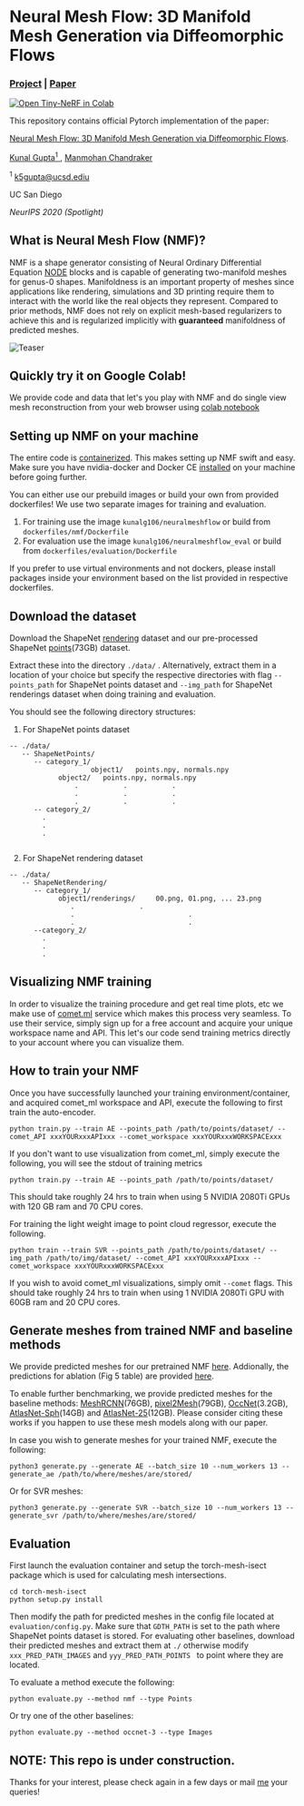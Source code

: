 # Neural Mesh Flow: 3D Manifold Mesh Generation via Diffeomorphic Flows

### [Project](https://kunalmgupta.github.io/projects/NeuralMeshflow.html) | [Paper](https://arxiv.org/abs/2007.10973)

[![Open Tiny-NeRF in Colab](https://colab.research.google.com/assets/colab-badge.svg)](https://colab.research.google.com/drive/13qu74xDsHCgQLsHfjACJ5DGF9JkOJYYu#scrollTo=Yji6M3P-a6XI)

This repository contains official Pytorch implementation of the paper:

[Neural Mesh Flow: 3D Manifold Mesh Generation via Diffeomorphic Flows](https://arxiv.org/abs/2007.10973).

[Kunal Gupta<sup>1</sup> ](http://kunalmgupta.github.io/),
[Manmohan Chandraker](http://cseweb.ucsd.edu/~mkchandraker/)

<sup>1</sup> k5gupta@ucsd.ediu

UC San Diego

*NeurIPS 2020 (Spotlight)*

## What is Neural Mesh Flow (NMF)?

NMF is a shape generator consisting of Neural Ordinary Differential Equation [NODE](https://github.com/rtqichen/torchdiffeq) blocks and is capable of generating two-manifold meshes for genus-0 shapes. Manifoldness is an important property of meshes since applications like rendering, simulations and 3D printing require them to interact with the world like the real objects they represent. Compared to prior methods, NMF does not rely on explicit mesh-based regularizers to achieve this and is regularized implicitly with **guaranteed** manifoldness of predicted meshes.

![Teaser](git_assets/all.gif)

## Quickly try it on Google Colab!

We provide code and data that let's you play with NMF and do single view mesh reconstruction from your web browser using [colab notebook](https://colab.research.google.com/drive/13qu74xDsHCgQLsHfjACJ5DGF9JkOJYYu#scrollTo=Yji6M3P-a6XI)

## Setting up NMF on your machine

The entire code is [containerized](https://www.docker.com/resources/what-container). This makes setting up NMF swift and easy. Make sure you have nvidia-docker and Docker CE [installed](https://docs.nvidia.com/datacenter/cloud-native/container-toolkit/install-guide.html#docker) on your machine before going further. 

You can either use our prebuild images or build your own from provided dockerfiles! We use two separate images for training and evaluation. 

1. For training use the image ```kunalg106/neuralmeshflow``` or build from ```dockerfiles/nmf/Dockerfile```
2. For evaluation use the image ```kunalg106/neuralmeshflow_eval``` or build from ```dockerfiles/evaluation/Dockerfile```

If you prefer to use virtual environments and not dockers, please install packages inside your environment based on the list provided in respective dockerfiles.  

## Download the dataset

Download the ShapeNet [rendering](http://cvgl.stanford.edu/data2/ShapeNetRendering.tgz) dataset and our pre-processed ShapeNet [points](http://cseweb.ucsd.edu/~viscomp/projects/NeurIPS20NMF/generated_meshes/ShapeNetPoints.zip)(73GB) dataset. 

Extract these into the directory ```./data/``` . Alternatively, extract them in a location of your choice but specify the respective directories with flag ```--points_path``` for ShapeNet points dataset and ```--img_path``` for ShapeNet renderings dataset when doing training and evaluation.
 
You should see the following directory structures:

1. For ShapeNet points dataset

```
-- ./data/
   -- ShapeNetPoints/
      -- category_1/
                    object1/   points.npy, normals.npy
		    object2/   points.npy, normals.npy
	         	.           .           .
         		.           .           .  
	        	.           .           . 
      -- category_2/
		.
		.
		.   
				
```

2. For ShapeNet rendering dataset

```
-- ./data/
   -- ShapeNetRendering/
      -- category_1/
		    object1/renderings/     00.png, 01.png, ... 23.png
			   .			 	.
			   .                            .
			   .                            . 
      --category_2/
		.
		.
		.
```

## Visualizing NMF training

In order to visualize the training procedure and get real time plots, etc we make use of [comet.ml](https://www.comet.ml/site/) service which makes this process very seamless. To use their service, simply sign up for a free account and acquire your unique workspace name and API. This let's our code send training metrics directly to your account where you can visualize them. 

## How to train your NMF 

Once you have successfully launched your training environment/container, and acquired comet_ml workspace and API,  execute the following to first train the auto-encoder.

```
python train.py --train AE --points_path /path/to/points/dataset/ --comet_API xxxYOURxxxAPIxxx --comet_workspace xxxYOURxxxWORKSPACExxx 
```

If you don't want to use visualization from comet_ml, simply execute the following, you will see the stdout of training metrics

```
python train.py --train AE --points_path /path/to/points/dataset/
```

This should take roughly 24 hrs to train when using 5 NVIDIA 2080Ti GPUs with 120 GB ram and 70 CPU cores.

For training the light weight image to point cloud regressor, execute the following.

```
python train --train SVR --points_path /path/to/points/dataset/ --img_path /path/to/img/dataset/ --comet_API xxxYOURxxxAPIxxx --comet_workspace xxxYOURxxxWORKSPACExxx
```
If you wish to avoid comet_ml visualizations, simply omit ```--comet``` flags. This should take roughly 24 hrs to train when using 1 NVIDIA 2080Ti GPU with 60GB ram and 20 CPU cores.

## Generate meshes from trained NMF and baseline methods

We provide predicted meshes for our pretrained NMF [here](http://cseweb.ucsd.edu/~viscomp/projects/NeurIPS20NMF/generated_meshes/nmf.zip). Addionally, the predictions for ablation (Fig 5 table) are provided [here](http://cseweb.ucsd.edu/~viscomp/projects/NeurIPS20NMF/generated_meshes/ablation.zip). 

To enable further benchmarking, we provide predicted meshes for the baseline methods: [MeshRCNN](http://cseweb.ucsd.edu/~viscomp/projects/NeurIPS20NMF/generated_meshes/meshrcnn.zip)(76GB), [pixel2Mesh](http://cseweb.ucsd.edu/~viscomp/projects/NeurIPS20NMF/generated_meshes/pixel2mesh.zip)(79GB), [OccNet](http://cseweb.ucsd.edu/~viscomp/projects/NeurIPS20NMF/generated_meshes/occnet.zip)(3.2GB), [AtlasNet-Sph](http://cseweb.ucsd.edu/~viscomp/projects/NeurIPS20NMF/generated_meshes/atlasnet.zip)(14GB) and [AtlasNet-25](http://cseweb.ucsd.edu/~viscomp/projects/NeurIPS20NMF/generated_meshes/atlasnet-25.zip)(12GB). Please consider citing these works if you happen to use these mesh models along with our paper. 

In case you wish to generate meshes for your trained NMF, execute the following:

```
python3 generate.py --generate AE --batch_size 10 --num_workers 13 --generate_ae /path/to/where/meshes/are/stored/
``` 

Or for SVR meshes: 
```
python3 generate.py --generate SVR --batch_size 10 --num_workers 13 --generate_svr /path/to/where/meshes/are/stored/
```

## Evaluation

First launch the evaluation container and setup the torch-mesh-isect package which is used for calculating mesh intersections. 

```
cd torch-mesh-isect
python setup.py install
```

Then modify the path for predicted meshes in the config file located at ``` evaluation/config.py ```. Make sure that ```GDTH_PATH``` is set to the path where ShapeNet points dataset is stored. For evaluating other baselines, download their predicted meshes and extract them at ``` ./ ``` otherwise modify ``` xxx_PRED_PATH_IMAGES ``` and ```yyy_PRED_PATH_POINTS ``` to point where they are located.  

To evaluate a method execute the following:

```
python evaluate.py --method nmf --type Points
```

Or try one of the other baselines:

```
python evaluate.py --method occnet-3 --type Images
```

## NOTE: This repo is under construction. 
Thanks for your interest, please check again in a few days or mail [me](mailto:k5gupta@ucsd.edu) your queries!
